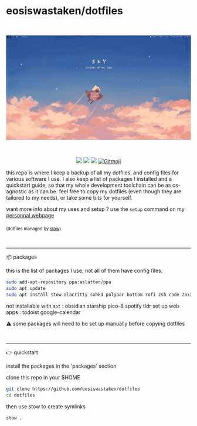 # eosiswastaken/dotfiles

<br>

![image](https://raw.githubusercontent.com/eosiswastaken/dotfiles/main/.github/rice.gif)

<br>

<p align="center">
  <img src="https://img.shields.io/badge/Linux_Mint-87CF3E?style=for-the-badge&logo=linux-mint&logoColor=white" />
  <img src="https://img.shields.io/badge/lenovo%20laptop-E2231A?style=for-the-badge&logo=lenovo&logoColor=white" />
  <img src="https://img.shields.io/badge/alacritty-F46D01?style=for-the-badge&logo=alacritty&logoColor=white" />
  <a href="https://gitmoji.dev">
  <img
    src="https://img.shields.io/badge/gitmoji-%20😜%20😍-FFDD67.svg?style=for-the-badge"
    alt="Gitmoji"
  />
</a>
</p>

this repo is where I keep a backup of all my dotfiles, and config files for various software I use. I also keep a list of packages I installed and a quickstart guide, so that my whole development toolchain can be as os-agnostic as it can be.
feel free to copy my dotfiles (even though they are tailored to my needs), or take some bits for yourself.

want more info about my uses and setup ? use the `setup` command on my [personnal webpage](https://eosis.space)


<sub> (dotfiles managed by [stow](https://www.youtube.com/watch?v=y6XCebnB9gs&t=9s)) </sub>

<br>

---

📦 packages

this is the list of packages I use, not all of them have config files.

```bash
sudo add-apt-repository ppa:aslatter/ppa
sudo apt update
sudo apt install stow alacritty sxhkd polybar bottom rofi zsh code zoxide zsh-autosuggestions zsh-syntax-highlighting firefox vlc vim discord tree
```

not installable with `apt` : obsidian starship pico-8 spotify tldr
set up web apps : todoist google-calendar

⚠️ some packages will need to be set up manually before copying dotfiles

<br>

---


👉 quickstart

install the packages in the 'packages' section

clone this repo in your $HOME

```bash
git clone https://github.com/eosiswastaken/dotfiles
cd dotfiles
```

then use stow to create symlinks


```bash
stow .
```










